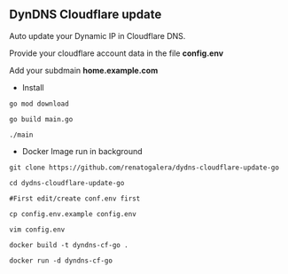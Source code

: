 ## DynDNS Cloudflare update

Auto update your Dynamic IP in Cloudflare DNS.

Provide your cloudflare account data in the file **config.env**

Add your subdmain **home.example.com**

- Install

```
go mod download

go build main.go

./main
```

- Docker Image run in background

```
git clone https://github.com/renatogalera/dydns-cloudflare-update-go 

cd dydns-cloudflare-update-go

#First edit/create conf.env first

cp config.env.example config.env

vim config.env

docker build -t dyndns-cf-go .

docker run -d dyndns-cf-go
```
